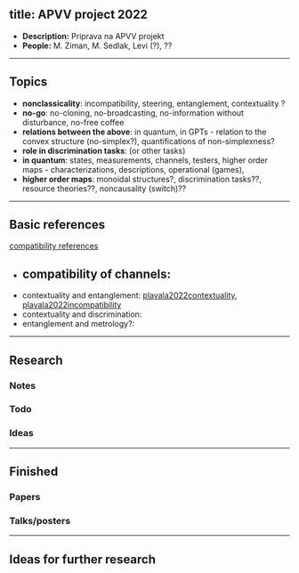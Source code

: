 
title: APVV project 2022
---

*  **Description:**  Priprava na APVV projekt    
*  **People:**  M. Ziman, M. Sedlak, Levi (?), ??     

---

## Topics

* **nonclassicality**: incompatibility, steering, entanglement, contextuality ?    
* **no-go**: no-cloning, no-broadcasting, no-information without disturbance, no-free coffee    
* **relations between the above**: in quantum, in GPTs - relation to the convex structure (no-simplex?), quantifications of non-simplexness?      
* **role in discrimination tasks**: (or other tasks)
* **in quantum**: states, measurements, channels,  testers, higher order maps - characterizations, descriptions, operational (games),     
* **higher order maps**: monoidal structures?, discrimination tasks??, resource theories??, noncausality (switch)??


---

## Basic references

[compatibility references](CIT_compatibility)

* compatibility of channels:     
    - 
* contextuality and entanglement: [plavala2022contextuality](plavala2022contextuality), [plavala2022incompatibility](plavala2022incompatibility)
* contextuality and discrimination:     
* entanglement and metrology?: 



---

## Research



### Notes



### Todo



### Ideas

---

## Finished

### Papers


### Talks/posters

---

## Ideas for further research

